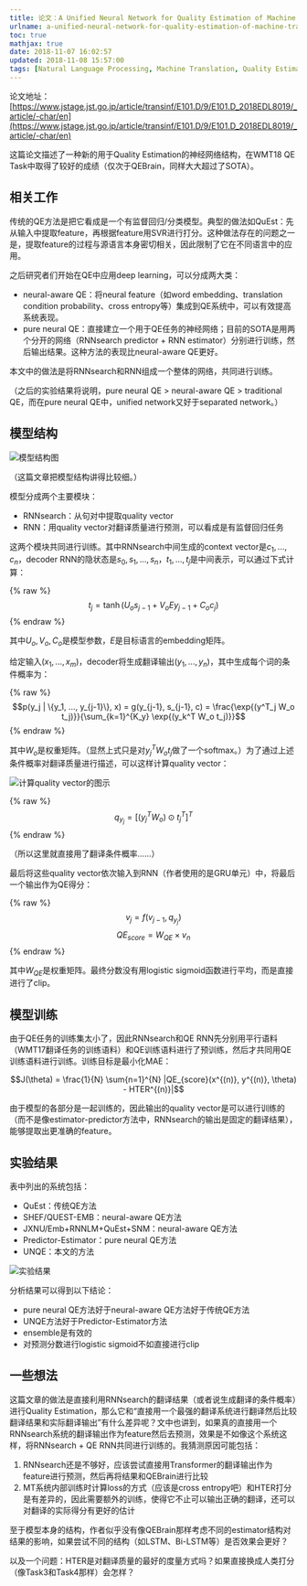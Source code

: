 ```yaml
---
title: 论文：A Unified Neural Network for Quality Estimation of Machine Translation
urlname: a-unified-neural-network-for-quality-estimation-of-machine-translation
toc: true
mathjax: true
date: 2018-11-07 16:02:57
updated: 2018-11-08 15:57:00
tags: [Natural Language Processing, Machine Translation, Quality Estimation, Paper, Reading Report]
---
```


论文地址：[https://www.jstage.jst.go.jp/article/transinf/E101.D/9/E101.D_2018EDL8019/_article/-char/en](https://www.jstage.jst.go.jp/article/transinf/E101.D/9/E101.D_2018EDL8019/_article/-char/en)

这篇论文描述了一种新的用于Quality Estimation的神经网络结构，在WMT18 QE Task中取得了较好的成绩（仅次于QEBrain，同样大大超过了SOTA）。

## 相关工作

传统的QE方法是把它看成是一个有监督回归/分类模型。典型的做法如QuEst：先从输入中提取feature，再根据feature用SVR进行打分。这种做法存在的问题之一是，提取feature的过程与源语言本身密切相关，因此限制了它在不同语言中的应用。

之后研究者们开始在QE中应用deep learning，可以分成两大类：

* neural-aware QE：将neural feature（如word embedding、translation condition probability、cross entropy等）集成到QE系统中，可以有效提高系统表现。
* pure neural QE：直接建立一个用于QE任务的神经网络；目前的SOTA是用两个分开的网络（RNNsearch predictor + RNN estimator）分别进行训练，然后输出结果。这种方法的表现比neural-aware QE更好。

本文中的做法是将RNNsearch和RNN组成一个整体的网络，共同进行训练。

（之后的实验结果将说明，pure neural QE > neural-aware QE > traditional QE，而在pure neural QE中，unified network又好于separated network。）

## 模型结构

![模型结构图](fig-1-mode-architecture.png)

（这篇文章把模型结构讲得比较细。）

模型分成两个主要模块：

* RNNsearch：从句对中提取quality vector
* RNN：用quality vector对翻译质量进行预测，可以看成是有监督回归任务

这两个模块共同进行训练。其中RNNsearch中间生成的context vector是$c_1, ..., c_n$，decoder RNN的隐状态是$s_0, s_1, ..., s_n$，$t_1, ..., t_j$是中间表示，可以通过下式计算：

{% raw %}
$$t_j = \tanh{(U_o s_{j-1} + V_o E y_{j-1} + C_o c_j)}$$
{% endraw %}

其中$U_o, V_o, C_o$是模型参数，$E$是目标语言的embedding矩阵。

给定输入$(x_1, ..., x_m)$，decoder将生成翻译输出$(y_1, ..., y_n)$，其中生成每个词的条件概率为：

{% raw %}
$$p(y_j | \{y_1, ..., y_{j-1}\}, x) = g(y_{j-1}, s_{j-1}, c) = \frac{\exp{(y^T_j W_o t_j)}}{\sum_{k=1}^{K_y} \exp{(y_k^T W_o t_j)}}$$
{% endraw %}

其中$W_o$是权重矩阵。（显然上式只是对$y^T_j W_o t_j$做了一个softmax。）为了通过上述条件概率对翻译质量进行描述，可以这样计算quality vector：

![计算quality vector的图示](fig-2-calc-quality-vector.png)

{% raw %}
$$q_{y_j} = [(y^T_j W_o) \odot t^T_j]^T$$
{% endraw %}

（所以这里就直接用了翻译条件概率……）

最后将这些quality vector依次输入到RNN（作者使用的是GRU单元）中，将最后一个输出作为QE得分：

{% raw %}
$$v_j = f(v_{j-1}, q_{y_j})$$
$$QE_{score} = W_{QE} \times v_n$$
{% endraw %}

其中$W_{QE}$是权重矩阵。最终分数没有用logistic sigmoid函数进行平均，而是直接进行了clip。

## 模型训练

由于QE任务的训练集太小了，因此RNNsearch和QE RNN先分别用平行语料（WMT17翻译任务的训练语料）和QE训练语料进行了预训练，然后才共同用QE训练语料进行训练。训练目标是最小化MAE：

$$J(\theta) = \frac{1}{N} \sum{n=1}^{N} |QE_{score}(x^{(n)}, y^{(n)}, \theta) - HTER^{(n)}|$$

由于模型的各部分是一起训练的，因此输出的quality vector是可以进行训练的（而不是像estimator-predictor方法中，RNNsearch的输出是固定的翻译结果），能够提取出更准确的feature。

## 实验结果

表中列出的系统包括：

* QuEst：传统QE方法
* SHEF/QUEST-EMB：neural-aware QE方法
* JXNU/Emb+RNNLM+QuEst+SNM：neural-aware QE方法
* Predictor-Estimator：pure neural QE方法
* UNQE：本文的方法

![实验结果](result.png)

分析结果可以得到以下结论：

* pure neural QE方法好于neural-aware QE方法好于传统QE方法
* UNQE方法好于Predictor-Estimator方法
* ensemble是有效的
* 对预测分数进行logistic sigmoid不如直接进行clip

## 一些想法

这篇文章的做法是直接利用RNNsearch的翻译结果（或者说生成翻译的条件概率）进行Quality Estimation，那么它和“直接用一个最强的翻译系统进行翻译然后比较翻译结果和实际翻译输出”有什么差异呢？文中也讲到，如果真的直接用一个RNNsearch系统的翻译输出作为feature然后去预测，效果是不如像这个系统这样，将RNNsearch + QE RNN共同进行训练的。我猜测原因可能包括：

1. RNNsearch还是不够好，应该尝试直接用Transformer的翻译输出作为feature进行预测，然后再将结果和QEBrain进行比较
2. MT系统内部训练时计算loss的方式（应该是cross entropy吧）和HTER打分是有差异的，因此需要额外的训练，使得它不止可以输出正确的翻译，还可以对翻译的实际得分有更好的估计

至于模型本身的结构，作者似乎没有像QEBrain那样考虑不同的estimator结构对结果的影响，如果尝试不同的结构（如LSTM、Bi-LSTM等）是否效果会更好？

以及一个问题：HTER是对翻译质量的最好的度量方式吗？如果直接换成人类打分（像Task3和Task4那样）会怎样？

